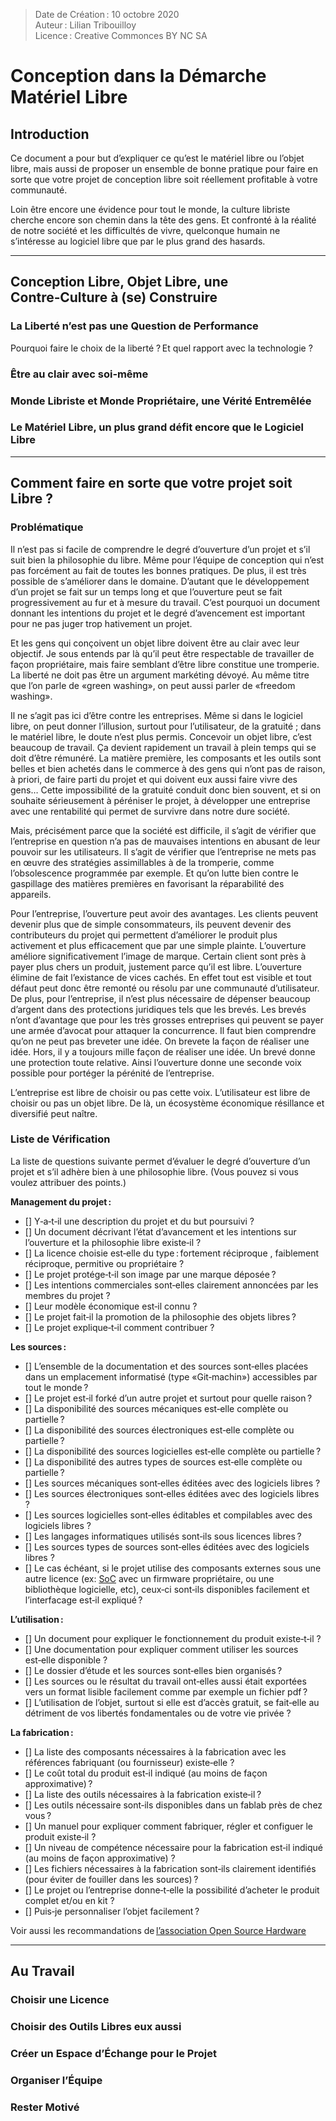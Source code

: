 > Date de Création : 10 octobre 2020<br>
> Auteur : Lilian Tribouilloy<br>
> Licence : Creative Commonces BY NC SA<br>

# Conception dans la Démarche Matériel Libre

## Introduction

Ce document a pour but d’expliquer ce qu’est le matériel libre ou l’objet libre, mais aussi de proposer un ensemble de bonne pratique pour faire en sorte que votre projet de conception libre soit réellement profitable à votre communauté.

Loin être encore une évidence pour tout le monde, la culture libriste cherche encore son chemin dans la tête des gens. Et confronté à la réalité de notre société et les difficultés de vivre, quelconque humain ne s’intéresse au logiciel libre que par le plus grand des hasards.


------------------------------------------------------------------------

## Conception Libre, Objet Libre, une Contre‑Culture à (se) Construire

### La Liberté n’est pas une Question de Performance

Pourquoi faire le choix de la liberté ? Et quel rapport avec la technologie ?




### Être au clair avec soi‑même


### Monde Libriste et Monde Propriétaire, une Vérité Entremêlée


### Le Matériel Libre, un plus grand défit encore que le Logiciel Libre


------------------------------------------------------------------------

## Comment faire en sorte que votre projet soit Libre ?

### Problématique

Il n’est pas si facile de comprendre le degré d’ouverture d’un projet et s’il suit bien la philosophie du libre. Même pour l’équipe de conception qui n’est pas forcément au fait de toutes les bonnes pratiques. De plus, il est très possible de s’améliorer dans le domaine. D’autant que le développement d’un projet se fait sur un temps long et que l’ouverture peut se fait progressivement au fur et à mesure du travail. C’est pourquoi un document donnant les intentions du projet et le degré d’avencement est important pour ne pas juger trop hativement un projet. 

Et les gens qui conçoivent un objet libre doivent être au clair avec leur objectif. Je sous entends par là qu’il peut être respectable de travailler de façon propriétaire, mais faire semblant d’être libre constitue une tromperie. La liberté ne doit pas être un argument markéting dévoyé. Au même titre que l’on parle de «green washing», on peut aussi parler de «freedom washing».

Il ne s’agit pas ici d’être contre les entreprises. Même si dans le logiciel libre, on peut donner l’illusion, surtout pour l’utilisateur, de la gratuité ; dans le matériel libre, le doute n’est plus permis. Concevoir un objet libre, c’est beaucoup de travail. Ça devient rapidement un travail à plein temps qui se doit d’être rémunéré. La matière première, les composants et les outils sont belles et bien achetés dans le commerce à des gens qui n’ont pas de raison, à priori, de faire parti du projet et qui doivent eux aussi faire vivre des gens… Cette impossibilité de la gratuité conduit donc bien souvent, et si on souhaite sérieusement à péréniser le projet, à développer une entreprise avec une rentabilité qui permet de survivre dans notre dure société.

Mais, précisément parce que la société est difficile, il s’agit de vérifier que l’entreprise en question n’a pas de mauvaises intentions en abusant de leur pouvoir sur les utilisateurs. Il s’agit de vérifier que l’entreprise ne mets pas en œuvre des stratégies assimillables à de la tromperie, comme l’obsolescence programmée par exemple. Et qu’on lutte bien contre le gaspillage des matières premières en favorisant la réparabilité des appareils.

Pour l’entreprise, l’ouverture peut avoir des avantages. Les clients peuvent devenir plus que de simple consommateurs, ils peuvent devenir des contributeurs du projet qui permettent d’améliorer le produit plus activement et plus efficacement que par une simple plainte. L’ouverture améliore significativement l’image de marque. Certain client sont près à payer plus chers un produit, justement parce qu’il est libre. L’ouverture élimine de fait l’existance de vices cachés. En effet tout est visible et tout défaut peut donc être remonté ou résolu par une communauté d’utilisateur. De plus, pour l’entreprise, il n’est plus nécessaire de dépenser beaucoup d’argent dans des protections juridiques tels que les brevés. Les brevés n’ont d’avantage que pour les très grosses entreprises qui peuvent se payer une armée d’avocat pour attaquer la concurrence. Il faut bien comprendre qu’on ne peut pas breveter une idée. On brevete la façon de réaliser une idée. Hors, il y a toujours mille façon de réaliser une idée. Un brevé donne une protection toute relative. Ainsi l’ouverture donne une seconde voix possible pour portéger la pérénité de l’entreprise.

L’entreprise est libre de choisir ou pas cette voix. L’utilisateur est libre de choisir ou pas un objet libre. De là, un écosystème économique résillance et diversifié peut naître.


### Liste de Vérification

La liste de questions suivante permet d’évaluer le degré d’ouverture d’un projet et s’il adhère bien à une philosophie libre. (Vous pouvez si vous voulez attribuer des points.)

__Management du projet :__
- [] Y‑a‑t‑il une description du projet et du but poursuivi ?
- [] Un document décrivant l’état d’avancement et les intentions sur l’ouverture et la philosophie libre existe‑il ?
- [] La licence choisie est‑elle du type : fortement réciproque , faiblement réciproque, permitive ou propriétaire ?
- [] Le projet protége‑t‑il son image par une marque déposée ?
- [] Les intentions commerciales sont‑elles clairement annoncées par les membres du projet ?
- [] Leur modèle économique est‑il connu ?
- [] Le projet fait‑il la promotion de la philosophie des objets libres ?
- [] Le projet explique‑t‑il comment contribuer ?

__Les sources :__
- [] L’ensemble de la documentation et des sources sont‑elles placées dans un emplacement informatisé (type «Git‑machin») accessibles par tout le monde ?
- [] Le projet est‑il forké d’un autre projet et surtout pour quelle raison ?
- [] La disponibilité des sources mécaniques est‑elle complète ou partielle ?
- [] La disponibilité des sources électroniques est‑elle complète ou partielle ?
- [] La disponibilité des sources logicielles est‑elle complète ou partielle ?
- [] La disponibilité des autres types de sources est‑elle complète ou partielle ?
- [] Les sources mécaniques sont‑elles éditées avec des logiciels libres ?
- [] Les sources électroniques sont‑elles éditées avec des logiciels libres ?
- [] Les sources logicielles sont‑elles éditables et compilables avec des logiciels libres ?
- [] Les langages informatiques utilisés sont‑ils sous licences libres ?
- [] Les sources types de sources sont‑elles éditées avec des logiciels libres ?
- [] Le cas échéant, si le projet utilise des composants externes sous une autre licence (ex: [SoC](https://en.wikipedia.org/wiki/System_on_a_chip) avec un firmware propriétaire, ou une bibliothèque logicielle, etc), ceux‑ci sont‑ils disponibles facilement et l’interfacage est‑il expliqué ?

__L’utilisation :__
- [] Un document pour expliquer le fonctionnement du produit existe‑t‑il ?
- [] Une documentation pour expliquer comment utiliser les sources est‑elle disponible ?
- [] Le dossier d’étude et les sources sont‑elles bien organisés ?
- [] Les sources ou le résultat du travail ont‑elles aussi était exportées vers un format lisible facilement comme par exemple un fichier pdf ?
- [] L’utilisation de l’objet, surtout si elle est d’accès gratuit, se fait‑elle au détriment de vos libertés fondamentales ou de votre vie privée ?

__La fabrication :__
- [] La liste des composants nécessaires à la fabrication avec les références fabriquant (ou fournisseur) existe‑elle ?
- [] Le coût total du produit est‑il indiqué (au moins de façon approximative) ?
- [] La liste des outils nécessaires à la fabrication existe‑il ?
- [] Les outils nécessaire sont‑ils disponibles dans un fablab près de chez vous ?
- [] Un manuel pour expliquer comment fabriquer, régler et configuer le produit existe‑il ?
- [] Un niveau de compétence nécessaire pour la fabrication est‑il indiqué (au moins de façon approximative) ?
- [] Les fichiers nécessaires à la fabrication sont‑ils clairement identifiés (pour éviter de fouiller dans les sources) ?
- [] Le projet ou l’entreprise donne‑t‑elle la possibilité d’acheter le produit complet et/ou en kit ?
- [] Puis‑je personnaliser l’objet facilement ?


Voir aussi les recommandations de [l’association Open Source Hardware](https://www.oshwa.org/sharing-best-practices/bonnes-pratiques-de-lopen-source-hardware-1-0/)


------------------------------------------------------------------------

## Au Travail

### Choisir une Licence

### Choisir des Outils Libres eux aussi

### Créer un Espace d’Échange pour le Projet

### Organiser l’Équipe

### Rester Motivé


